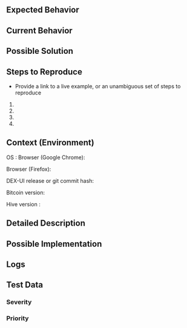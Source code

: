 

<!--- Provide a general summary of the issue in the Title above -->

## Expected Behavior
<!--- Tell us what should happen -->

## Current Behavior

<!-- Describe the current behaviour 
- Include screenshots or videos or both if applicable
<!--- Tell us what happens instead of the expected behavior -->

## Possible Solution
<!--- Not obligatory, but suggest a fix/reason for the bug, -->

## Steps to Reproduce
-  Provide a link to a live example, or an unambiguous set of steps to reproduce
1.
2.
3.
4.

## Context (Environment)

<!-- Provide list of operating systems, browsers with clear version names, resolutions etc.  -->
<!-- If applicable provide the list of multiple operating systems -->
<!-- Ideally DEX-UI must be tested on Firefox, Google Chrome (stable) & Brave -->
<!-- logs must be provided in all cases -->

OS :
Browser (Google Chrome):

Browser (Firefox): 

DEX-UI release or git commit hash:

Bitcoin version: <!-- mandaotory for environments with Bitcoin SONs -->

Hive version :   <!-- mandaotory for environments with Hive SONs -->

<!-- git commit hash must be used only if a release version is not available due to special cases>

<!--- Provide a general summary of the issue in the Title above -->

## Detailed Description
<!---  Not obligatory, Provide a detailed description of the change or addition you are proposing -->

## Possible Implementation
<!--- Not obligatory, but suggest an idea for implementing addition or change -->


## Logs

<!-- Upload logs files and provide links as opposed to adding large files  -->
<!-- Including log aggreation tool's link is suggested -->

## Test Data

<!-- include test data -->

### Severity
### Priority

